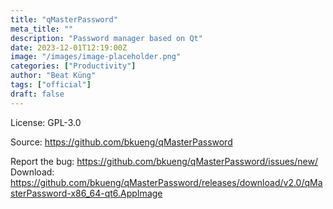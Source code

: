 ```yaml
---
title: "qMasterPassword"
meta_title: ""
description: "Password manager based on Qt"
date: 2023-12-01T12:19:00Z
image: "/images/image-placeholder.png"
categories: ["Productivity"]
author: "Beat Küng"
tags: ["official"]
draft: false
---
```


License: GPL-3.0

Source: https://github.com/bkueng/qMasterPassword

Report the bug: https://github.com/bkueng/qMasterPassword/issues/new/
Download: https://github.com/bkueng/qMasterPassword/releases/download/v2.0/qMasterPassword-x86_64-qt6.AppImage
